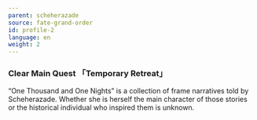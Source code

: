 ```yaml
---
parent: scheherazade
source: fate-grand-order
id: profile-2
language: en
weight: 2
---
```


### Clear Main Quest 「Temporary Retreat」

“One Thousand and One Nights” is a collection of frame narratives told by Scheherazade.
Whether she is herself the main character of those stories or the historical individual who inspired them is unknown.
